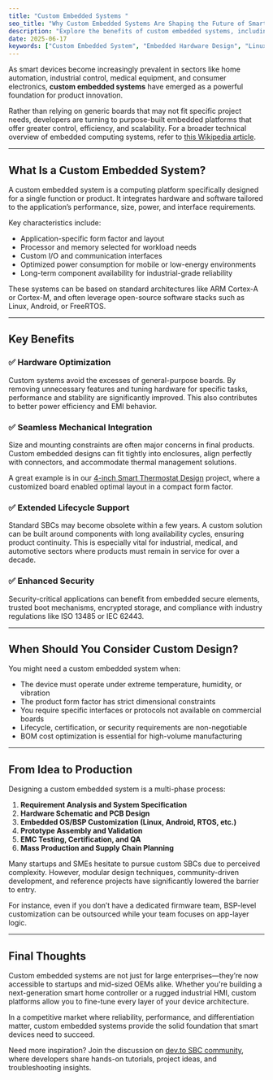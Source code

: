 ```yaml
---
title: "Custom Embedded Systems "
seo_title: "Why Custom Embedded Systems Are Shaping the Future of Smart Devices"
description: "Explore the benefits of custom embedded systems, including optimized performance, long-term support, and application-specific integration for smart devices and industrial applications."
date: 2025-06-17
keywords: ["Custom Embedded System", "Embedded Hardware Design", "Linux BSP", "Industrial SBC", "Embedded Development", "Smart Devices"]
---
```


As smart devices become increasingly prevalent in sectors like home automation, industrial control, medical equipment, and consumer electronics, **custom embedded systems** have emerged as a powerful foundation for product innovation.

Rather than relying on generic boards that may not fit specific project needs, developers are turning to purpose-built embedded platforms that offer greater control, efficiency, and scalability. For a broader technical overview of embedded computing systems, refer to <a href="https://en.wikipedia.org/wiki/Embedded_system" target="_blank" rel="nofollow">this Wikipedia article</a>.

---

## What Is a Custom Embedded System?

A custom embedded system is a computing platform specifically designed for a single function or product. It integrates hardware and software tailored to the application’s performance, size, power, and interface requirements.

Key characteristics include:

* Application-specific form factor and layout
* Processor and memory selected for workload needs
* Custom I/O and communication interfaces
* Optimized power consumption for mobile or low-energy environments
* Long-term component availability for industrial-grade reliability

These systems can be based on standard architectures like ARM Cortex-A or Cortex-M, and often leverage open-source software stacks such as Linux, Android, or FreeRTOS.

---

## Key Benefits

### ✅ Hardware Optimization

Custom systems avoid the excesses of general-purpose boards. By removing unnecessary features and tuning hardware for specific tasks, performance and stability are significantly improved. This also contributes to better power efficiency and EMI behavior.

### ✅ Seamless Mechanical Integration

Size and mounting constraints are often major concerns in final products. Custom embedded designs can fit tightly into enclosures, align perfectly with connectors, and accommodate thermal management solutions.

A great example is in our [4-inch Smart Thermostat Design](https://industrial-tft.com/posts/tft-4inch-thermostat-design/) project, where a customized board enabled optimal layout in a compact form factor.

### ✅ Extended Lifecycle Support

Standard SBCs may become obsolete within a few years. A custom solution can be built around components with long availability cycles, ensuring product continuity. This is especially vital for industrial, medical, and automotive sectors where products must remain in service for over a decade.

### ✅ Enhanced Security

Security-critical applications can benefit from embedded secure elements, trusted boot mechanisms, encrypted storage, and compliance with industry regulations like ISO 13485 or IEC 62443.

---

## When Should You Consider Custom Design?

You might need a custom embedded system when:

* The device must operate under extreme temperature, humidity, or vibration
* The product form factor has strict dimensional constraints
* You require specific interfaces or protocols not available on commercial boards
* Lifecycle, certification, or security requirements are non-negotiable
* BOM cost optimization is essential for high-volume manufacturing

---

## From Idea to Production

Designing a custom embedded system is a multi-phase process:

1. **Requirement Analysis and System Specification**
2. **Hardware Schematic and PCB Design**
3. **Embedded OS/BSP Customization (Linux, Android, RTOS, etc.)**
4. **Prototype Assembly and Validation**
5. **EMC Testing, Certification, and QA**
6. **Mass Production and Supply Chain Planning**

Many startups and SMEs hesitate to pursue custom SBCs due to perceived complexity. However, modular design techniques, community-driven development, and reference projects have significantly lowered the barrier to entry.

For instance, even if you don’t have a dedicated firmware team, BSP-level customization can be outsourced while your team focuses on app-layer logic.

---

## Final Thoughts

Custom embedded systems are not just for large enterprises—they’re now accessible to startups and mid-sized OEMs alike. Whether you're building a next-generation smart home controller or a rugged industrial HMI, custom platforms allow you to fine-tune every layer of your device architecture.

In a competitive market where reliability, performance, and differentiation matter, custom embedded systems provide the solid foundation that smart devices need to succeed.

Need more inspiration? Join the discussion on <a href="https://dev.to/t/sbc" target="_blank" rel="nofollow">dev.to SBC community</a>, where developers share hands-on tutorials, project ideas, and troubleshooting insights.
